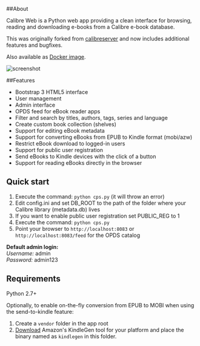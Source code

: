 ##About

Calibre Web is a Python web app providing a clean interface for browsing, reading and downloading e-books from a Calibre e-book database.

This was originally forked from [calibreserver](https://bitbucket.org/raphaelmutschler/calibreserver) and now includes additional features and bugfixes.

Also available as [Docker image](https://registry.hub.docker.com/u/janeczku/calibre-web/).

![screenshot](https://raw.githubusercontent.com/janeczku/docker-calibre-web/master/screenshot.png)

##Features
- Bootstrap 3 HTML5 interface
- User management
- Admin interface
- OPDS feed for eBook reader apps
- Filter and search by titles, authors, tags, series and language
- Create custom book collection (shelves)
- Support for editing eBook metadata
- Support for converting eBooks from EPUB to Kindle format (mobi/azw)
- Restrict eBook download to logged-in users
- Support for public user registration
- Send eBooks to Kindle devices with the click of a button
- Support for reading eBooks directly in the browser

## Quick start

1. Execute the command: `python cps.py` (it will throw an error)
2. Edit config.ini and set DB_ROOT to the path of the folder where your Calibre library (metadata.db) lives
3. If you want to enable public user registration set PUBLIC_REG to 1
4. Execute the command: `python cps.py`
5. Point your browser to `http://localhost:8083` or `http://localhost:8083/feed` for the OPDS catalog 

**Default admin login:**    
*Username:* admin   
*Password:* admin123

## Requirements

Python 2.7+
     
Optionally, to enable on-the-fly conversion from EPUB to MOBI when using the send-to-kindle feature:     

1. Create a `vendor` folder in the app root
2. [Download](http://www.amazon.com/gp/feature.html?docId=1000765211) Amazon's KindleGen tool for your platform and place the binary named as `kindlegen` in this folder. 
